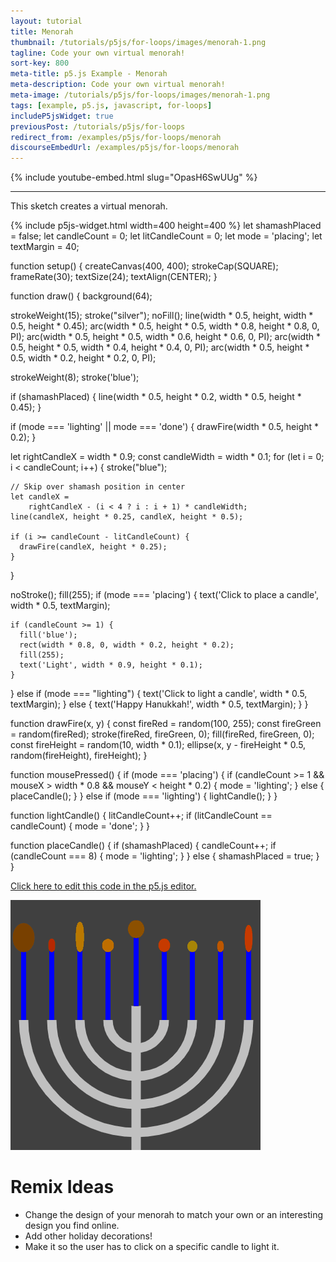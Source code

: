 ```yaml
---
layout: tutorial
title: Menorah
thumbnail: /tutorials/p5js/for-loops/images/menorah-1.png
tagline: Code your own virtual menorah!
sort-key: 800
meta-title: p5.js Example - Menorah
meta-description: Code your own virtual menorah!
meta-image: /tutorials/p5js/for-loops/images/menorah-1.png
tags: [example, p5.js, javascript, for-loops]
includeP5jsWidget: true
previousPost: /tutorials/p5js/for-loops
redirect_from: /examples/p5js/for-loops/menorah
discourseEmbedUrl: /examples/p5js/for-loops/menorah
---
```


{% include youtube-embed.html slug="OpasH6SwUUg" %}

---

This sketch creates a virtual menorah.

{% include p5js-widget.html width=400 height=400 %}
let shamashPlaced = false;
let candleCount = 0;
let litCandleCount = 0;
let mode = 'placing';
let textMargin = 40;

function setup() {
  createCanvas(400, 400);
  strokeCap(SQUARE);
  frameRate(30);
  textSize(24);
  textAlign(CENTER);
}

function draw() {
  background(64);

  strokeWeight(15);
  stroke("silver");
  noFill();
  line(width * 0.5, height,
       width * 0.5, height * 0.45);
  arc(width * 0.5, height * 0.5,
      width * 0.8, height * 0.8, 0, PI);
  arc(width * 0.5, height * 0.5,
      width * 0.6, height * 0.6, 0, PI);
  arc(width * 0.5, height * 0.5,
      width * 0.4, height * 0.4, 0, PI);
  arc(width * 0.5, height * 0.5,
      width * 0.2, height * 0.2, 0, PI);

  strokeWeight(8);
  stroke('blue');

  if (shamashPlaced) {
    line(width * 0.5, height * 0.2,
         width * 0.5, height * 0.45);
  }

  if (mode === 'lighting' || mode === 'done') {
    drawFire(width * 0.5, height * 0.2);
  }

  let rightCandleX = width * 0.9;
  const candleWidth = width * 0.1;
  for (let i = 0; i < candleCount; i++) {
    stroke("blue");

    // Skip over shamash position in center
    let candleX =
        rightCandleX - (i < 4 ? i : i + 1) * candleWidth;
    line(candleX, height * 0.25, candleX, height * 0.5);

    if (i >= candleCount - litCandleCount) {
      drawFire(candleX, height * 0.25);
    }
  }

  noStroke();
  fill(255);
  if (mode === 'placing') {
    text('Click to place a candle', width * 0.5, textMargin);

    if (candleCount >= 1) {
      fill('blue');
      rect(width * 0.8, 0, width * 0.2, height * 0.2);
      fill(255);
      text('Light', width * 0.9, height * 0.1);
    }
  } else if (mode === "lighting") {
    text('Click to light a candle', width * 0.5, textMargin);
  } else {
    text('Happy Hanukkah!', width * 0.5, textMargin);
  }
}

function drawFire(x, y) {
  const fireRed = random(100, 255);
  const fireGreen = random(fireRed);
  stroke(fireRed, fireGreen, 0);
  fill(fireRed, fireGreen, 0);
  const fireHeight = random(10, width * 0.1);
  ellipse(x, y - fireHeight * 0.5,
          random(fireHeight), fireHeight);
}

function mousePressed() {
  if (mode === 'placing') {
    if (candleCount >= 1 &&
        mouseX > width * 0.8 && mouseY < height * 0.2) {
      mode = 'lighting';
    } else {
      placeCandle();
    }
  } else if (mode === 'lighting') {
    lightCandle();
  }
}

function lightCandle() {
  litCandleCount++;
  if (litCandleCount == candleCount) {
    mode = 'done';
  }
}

function placeCandle() {
  if (shamashPlaced) {
    candleCount++;
    if (candleCount === 8) {
      mode = 'lighting';
    }
  } else {
    shamashPlaced = true;
  }
}
</script>

[Click here to edit this code in the p5.js editor.](https://editor.p5js.org/KevinWorkman/sketches/jW1xyWvx7)

![menorah](/tutorials/p5js/for-loops/images/menorah-2.gif)

# Remix Ideas

- Change the design of your menorah to match your own or an interesting design you find online.
- Add other holiday decorations!
- Make it so the user has to click on a specific candle to light it.
